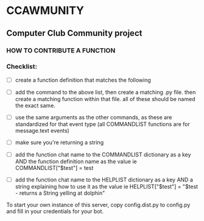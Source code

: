 # CCAWMUNITY
## Computer Club Community project
### HOW TO CONTRIBUTE A FUNCTION

### Checklist:

- [ ] create a function definition that matches the following

- [ ] add the command to the above list,
      then create a matching .py file.
      then create a matching function within that file.
      all of these should be named the exact same.

- [ ] use the same arguments as the other commands,
      as these are standardized for that event type
      (all COMMANDLIST functions are for message.text events)

- [ ] make sure you're returning a string

- [ ] add the function chat name to the COMMANDLIST dictionary
      as a key AND the function definition name as the value
      ie COMMANDLIST["$test"] = test

- [ ] add the function chat name to the HELPLIST dictionary as
      a key AND a string explaining how to use it as the value
      ie HELPLIST["$test"] = "$test - returns a String yelling at dolphin"

To start your own instance of this server, copy config.dist.py to config.py
and fill in your credentials for your bot.
